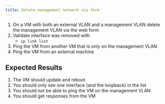 ```yaml
---
title: Delete management network via form
---
```

1. On a VM with both an external VLAN and a management VLAN delete the management VLAN via the web form
1. Validate interface was removed with
    - `ip link list`
1. Ping the VM from another VM that is only on the management VLAN
1. Ping the VM from an external machine

## Expected Results
1. The VM should update and reboot
1. You should only see one interface (and the loopback) in the list
1. You should not be able to ping the VM on the management VLAN
1. You should get responses from the VM
